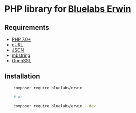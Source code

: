 # PHP library for [Bluelabs Erwin](https://erwin.bluelabs.io)

## Requirements

- [PHP 7.0+](https://www.php.net/supported-versions.php)
- [cURL](https://php.net/curl)
- [JSON](https://php.net/json)
- [mbstring](https://php.net/mbstring)
- [OpenSSL](https://php.net/openssl)

## Installation

```bash
    composer require bluelabs/erwin

    # or

    composer require bluelabs/erwin --dev
```
